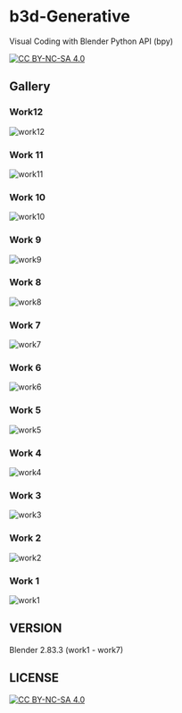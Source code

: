 # b3d-Generative
Visual Coding with Blender Python API (bpy)

[![CC BY-NC-SA 4.0][cc-by-nc-sa-shield]][cc-by-nc-sa]

## Gallery

### Work12

![work12](https://user-images.githubusercontent.com/21966381/135181364-e7cf7b7f-ad98-4c38-b0da-f09c9fa02455.png)

### Work 11

![work11](https://user-images.githubusercontent.com/21966381/135077229-909e8931-d34c-4842-9d96-41321c7fa480.png)

### Work 10

![work10](https://user-images.githubusercontent.com/21966381/134807398-5da743d5-df89-4271-92c7-01495e3f47c7.png)

### Work 9

![work9](https://user-images.githubusercontent.com/21966381/133895590-a34fb1eb-c389-4453-9c55-4738f4b4193c.jpg)

### Work 8

![work8](https://user-images.githubusercontent.com/21966381/133390712-3360ba30-bb79-459e-a468-02ab6b542e9e.jpg)

### Work 7

![work7](https://user-images.githubusercontent.com/21966381/132883914-bc69193a-7eee-40c2-872a-d3e43d20a59e.png)

### Work 6

![work6](https://user-images.githubusercontent.com/21966381/132884220-37e36815-2f96-437b-a33b-fa922522e13e.jpg)

### Work 5

![work5](https://user-images.githubusercontent.com/21966381/132884457-a7097f55-fefb-40e9-b7c5-fea6f53c3c52.jpg)

### Work 4

![work4](https://user-images.githubusercontent.com/21966381/132887696-46724649-426d-4ebc-a2b7-f52e686274b4.jpg)

### Work 3

![work3](https://user-images.githubusercontent.com/21966381/132947053-9f94b908-9ee6-44d7-af76-092c434139f9.jpg)

### Work 2

![work2](https://user-images.githubusercontent.com/21966381/132950057-f5fafded-7724-4822-aa7c-be9afbd5522a.jpg)

### Work 1

![work1](https://user-images.githubusercontent.com/21966381/132946108-c3789c81-b118-4e08-b6d4-97fc465d87a2.png)

## VERSION

Blender 2.83.3 (work1 - work7)

## LICENSE

[![CC BY-NC-SA 4.0][cc-by-nc-sa-image]][cc-by-nc-sa]

[cc-by-nc-sa]: http://creativecommons.org/licenses/by-nc-sa/4.0/
[cc-by-nc-sa-image]: https://licensebuttons.net/l/by-nc-sa/4.0/88x31.png
[cc-by-nc-sa-shield]: https://img.shields.io/badge/License-CC%20BY--NC--SA%204.0-lightgrey.svg
